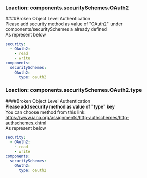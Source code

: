 
### Loaction: components.securitySchemes.OAuth2
####Broken Object Level Authentication  
Please add security method as value of "OAuth2" under components/securitySchemes a already defined   
As represent below 
```yaml
security:
  - OAuth2:
    - read
    - write
components:
  securitySchemes:
    OAuth2:
      type: oauth2
```
### Loaction: components.securitySchemes.OAuth2.type
####Broken Object Level Authentication  
**Please add security method as value of "type" key**  
You can choose method from this link:  https://www.iana.org/assignments/http-authschemes/http-authschemes.xhtml  
As represent below 
```yaml
security:
  - OAuth2:
    - read
    - write
components:
  securitySchemes:
    OAuth2:
      type: oauth2
```